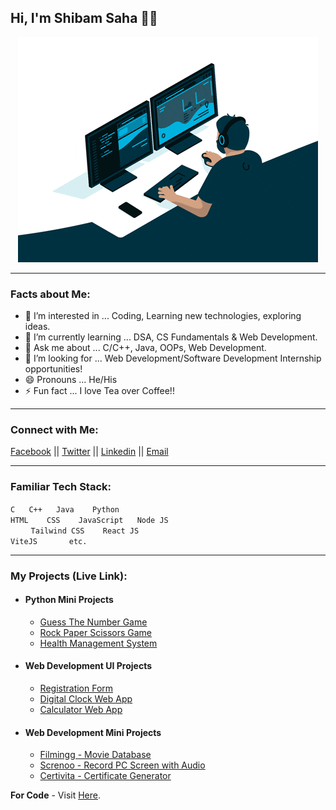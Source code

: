## Hi, I'm Shibam Saha 👋🏻

<div align="center">
  <img src="./media/coding.gif" width="480" height="360"/>
</div>

<hr>

### Facts about Me:
- 👀 I’m interested in ... Coding, Learning new technologies, exploring ideas.
- 🌱 I’m currently learning ... DSA, CS Fundamentals & Web Development.
- 💬 Ask me about ... C/C++, Java, OOPs, Web Development.
- 💞️ I’m looking for ... Web Development/Software Development Internship opportunities!
- 😄 Pronouns ... He/His
- ⚡ Fun fact ... I love Tea over Coffee!!

<hr>

### Connect with Me:
[Facebook](https://facebook.com/s4shibam)  ||  [Twitter](https://twitter.com/s4shibam)  ||  [Linkedin](https://linkedin.com/in/s4shibam)  ||  [Email](https://mail.google.com/mail/u/0/?fs=1&tf=cm&to=s4shibam%2Bwork@gmail.com)

<hr>

### Familiar Tech Stack:

`C` `  ` `C++` `  ` `Java` `   ` `Python` `        `\
`HTML` `   ` `CSS` `   ` `JavaScript` `  ` `Node JS`\
`    ` `Tailwind CSS` `   ` `React JS` `     `\
`ViteJS` `      ` `etc.`

<hr>

### My Projects (Live Link):
- #### Python Mini Projects
  - [Guess The Number Game](https://github.com/s4shibam/Python-Programming/tree/master/15.%20Mini%20Projects/Guess%20The%20Number)
  - [Rock Paper Scissors Game](https://github.com/s4shibam/Python-Programming/tree/master/15.%20Mini%20Projects/Rock%20Paper%20Scissors)
  - [Health Management System](https://github.com/s4shibam/Python-Programming/tree/master/15.%20Mini%20Projects/Health%20Management%20System)

- #### Web Development UI Projects
  - [Registration Form](https://s4shibam-registrationform.netlify.app)
  - [Digital Clock Web App](https://s4shibam-digitalclock.netlify.app)
  - [Calculator Web App](https://s4shibam-calculator.netlify.app)
 
- #### Web Development Mini Projects
  - [Filmingg - Movie Database](https://s4shibam-filmingg.netlify.app)
  - [Screnoo - Record PC Screen with Audio](https://s4shibam-screnoo.netlify.app)
  - [Certivita - Certificate Generator](https://s4shibam-certivita.netlify.app)

**For Code** - Visit [Here](https://github.com/s4shibam/Developed-Projects/tree/main/Web%20Development).

<!---
s4shibam/s4shibam is a ✨ special ✨ repository because its `README.md` (this file) appears on your GitHub profile.
You can click the Preview link to take a look at your changes.
--->
